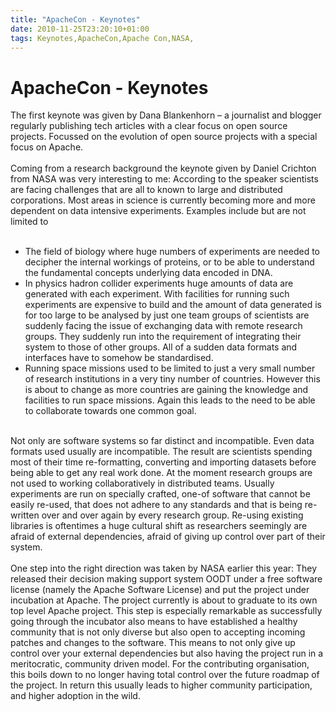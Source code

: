 ```yaml
---
title: "ApacheCon - Keynotes"
date: 2010-11-25T23:20:10+01:00
tags: Keynotes,ApacheCon,Apache Con,NASA,
---
```


# ApacheCon - Keynotes


The first keynote was given by Dana Blankenhorn – a journalist and blogger regularly publishing tech articles with a 
clear focus on open source projects. Focussed on the evolution of open source projects with a special focus on 
Apache.<br><br>Coming from a research background the keynote given by Daniel Crichton from NASA was very interesting to 
me: According to the speaker scientists are facing challenges that are all to known to large and distributed 
corporations. Most areas in science is currently becoming more and more dependent on data intensive experiments. 
Examples include but are not limited to<br><ul><br><li>The field of biology where huge numbers of experiments are 
needed to decipher the internal workings of proteins, or to be able to understand the fundamental concepts underlying 
data encoded in DNA.<br><li>In physics hadron collider experiments huge amounts of data are generated with each 
experiment. With facilities for running such experiments are expensive to build and the amount of data generated is for 
too large to be analysed by just one team groups of scientists are suddenly facing the issue of exchanging data with 
remote research groups. They suddenly run into the requirement of integrating their system to those of other groups. 
All of a sudden data formats and interfaces have to somehow be standardised.<br><li>Running space missions used to be 
limited to just a very small number of research institutions in a very tiny number of countries. However this is about 
to change as more countries are gaining the knowledge and facilities to run space missions. Again this leads to the 
need to be able to collaborate towards one common goal.<br></ul><br>Not only are software systems so far distinct and 
incompatible. Even data formats used usually are incompatible. The result are scientists spending most of their time 
re-formatting, converting and importing datasets before being able to get any real work done. At the moment research 
groups are not used to working collaboratively in distributed teams. Usually experiments are run on specially crafted, 
one-of software that cannot be easily re-used, that does not adhere to any standards and that is being re-written over 
and over again by every research group. Re-using existing libraries is oftentimes a huge cultural shift as researchers 
seemingly are afraid of external dependencies, afraid of giving up control over part of their system.<br><br>One step 
into the right direction was taken by NASA earlier this year: They released their decision making support system OODT 
under a free software license (namely the Apache Software License) and put the project under incubation at Apache. The 
project currently is about to graduate to its own top level Apache project. This step is especially remarkable as 
successfully going through the incubator also means to have established a healthy community that is not only diverse 
but also open to accepting incoming patches and changes to the software. This means to not only give up control over 
your external dependencies but also having the project run in a meritocratic, community driven model. For the 
contributing organisation, this boils down to no longer having total control over the future roadmap of the project. In 
return this usually leads to higher community participation, and higher adoption in the wild.
